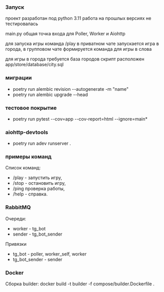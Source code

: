 ### Запуск

проект разработан под python 3.11 работа на прошлых версиях не тестировалась

main.py общая точка входа для Poller, Worker и Aiohttp

для запуска игры команда /play в приватном чате запускается игра в города, в групповом чате формируется команда для игры в слова

для игры в города требуется база городов скрипт расположен app/store/database/city.sql

### миграции

+ poetry run alembic revision --autogenerate -m "name"
+ poetry run alembic upgrade --head

### тестовое покрытие

+ poetry run pytest --cov=app --cov-report=html --ignore=main*

### aiohttp-devtools

+ poetry run adev runserver .

### примеры команд

Список команд:
+ /play - запустить игру,
+ /stop - остановить игру,
+ /ping проверка работы,
+ /help - справка.


### RabbitMQ

Очереди:

+ worker - tg_bot
+ sender - tg_bot_sender

Привязки

+ tg_bot - poller, worker_self, worker
+ tg_bot_sender - sender


### Docker

Сборка builder: docker build -t builder -f compose/builder.Dockerfile .